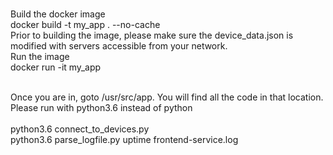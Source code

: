 
<br>Build the docker image 
<br>    docker build -t my_app . --no-cache
<br>Prior to building the image, please make sure the device_data.json is modified with servers accessible from your network.
<br>Run the image
<br>    docker run -it my_app

<br>Once you are in, goto /usr/src/app. You will find all the code in that location.
<br>Please run with python3.6 instead of python
<br>
<br>python3.6 connect_to_devices.py
<br>python3.6 parse_logfile.py uptime frontend-service.log